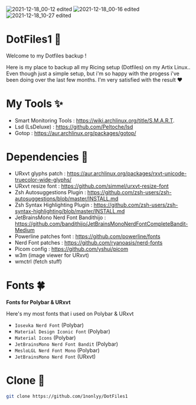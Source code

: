 ![2021-12-18_00-12 edited](https://user-images.githubusercontent.com/88080186/146664656-f69f8068-ceb7-4e00-8558-3b83ada9bc43.png)
![2021-12-18_00-16 edited](https://user-images.githubusercontent.com/88080186/146664659-cf2729d7-7a9d-45aa-b3e3-1382f1e15f73.png)
![2021-12-18_10-27 edited](https://user-images.githubusercontent.com/88080186/146664663-fca20672-363d-4362-a78a-7b20aa72f6a5.png)


# DotFiles1 🌻 

Welcome to my Dotfiles backup !


Here is my place to backup all my Ricing setup (Dotfiles) on my Artix Linux.. Even though just a simple setup, but i'm so happy with the progess i've been doing over the last few months. I'm very satisfied with the result ❤️

# My Tools ✨

* Smart Monitoring Tools : https://wiki.archlinux.org/title/S.M.A.R.T.
* Lsd (LsDeluxe) : https://github.com/Peltoche/lsd
* Gotop : https://aur.archlinux.org/packages/gotop/

# Dependencies 💌 

* URxvt glyphs patch : https://aur.archlinux.org/packages/rxvt-unicode-truecolor-wide-glyphs/
* URxvt resize font : https://github.com/simmel/urxvt-resize-font
* Zsh Autosuggestions Plugin : https://github.com/zsh-users/zsh-autosuggestions/blob/master/INSTALL.md
* Zsh Syntax Highlighting Plugin : https://github.com/zsh-users/zsh-syntax-highlighting/blob/master/INSTALL.md
* JetBrainsMono Nerd Font Bandithijo : https://github.com/bandithijo/JetBrainsMonoNerdFontCompleteBandit-Medium 
* Powerline patches font : https://github.com/powerline/fonts
* Nerd Font patches : https://github.com/ryanoasis/nerd-fonts
* Picom config : https://github.com/yshui/picom
* w3m (image viewer for URxvt)
* wmctrl (fetch stuff)

# Fonts 🍀
<b>Fonts for Polybar & URxvt</b> 


Here's my most fonts that i used on Polybar & URxvt


 * `Iosevka Nerd Font` (Polybar)
 * `Material Design Iconic Font` (Polybar)
 * `Material Icons` (Polybar)
 * `JetBrainsMono Nerd Font Bandit` (Polybar)
 * `MesloLGL Nerd Font Mono` (Polybar)
 * `JetBrainsMono Nerd Font` (URxvt)

# Clone 🌼
``` sh
git clone https://github.com/1nonlyy/DotFiles1

```















 
